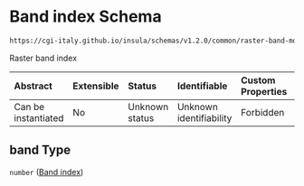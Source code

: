 # Band index Schema

```txt
https://cgi-italy.github.io/insula/schemas/v1.2.0/common/raster-band-mode-config.schema.json#/$defs/rasterSingleBandRenderModeConfig/properties/band
```

Raster band index

| Abstract            | Extensible | Status         | Identifiable            | Custom Properties | Additional Properties | Access Restrictions | Defined In                                                                                                         |
| :------------------ | :--------- | :------------- | :---------------------- | :---------------- | :-------------------- | :------------------ | :----------------------------------------------------------------------------------------------------------------- |
| Can be instantiated | No         | Unknown status | Unknown identifiability | Forbidden         | Allowed               | none                | [raster-band-mode-config.schema.json\*](schemas/common/raster-band-mode-config.schema.json) |

## band Type

`number` ([Band index](raster-band-mode-config-defs-single-band-render-mode-config-properties-band-index.md))
